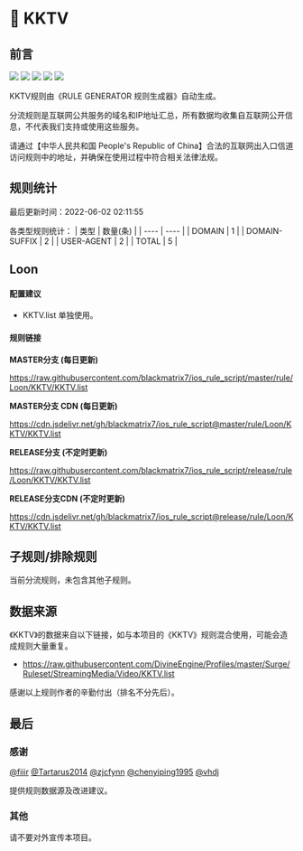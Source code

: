 # 🧸 KKTV

## 前言

![](https://shields.io/badge/-移除重复规则-ff69b4) ![](https://shields.io/badge/-DOMAIN与DOMAIN--SUFFIX合并-green) ![](https://shields.io/badge/-DOMAIN--SUFFIX间合并-critical) ![](https://shields.io/badge/-DOMAIN--SUFFIX与DOMAIN--KEYWORD合并-blue) ![](https://shields.io/badge/-IP--CIDR(6)合并-blueviolet) 

KKTV规则由《RULE GENERATOR 规则生成器》自动生成。

分流规则是互联网公共服务的域名和IP地址汇总，所有数据均收集自互联网公开信息，不代表我们支持或使用这些服务。

请通过【中华人民共和国 People's Republic of China】合法的互联网出入口信道访问规则中的地址，并确保在使用过程中符合相关法律法规。

## 规则统计

最后更新时间：2022-06-02 02:11:55

各类型规则统计：
| 类型 | 数量(条)  | 
| ---- | ----  |
| DOMAIN | 1  | 
| DOMAIN-SUFFIX | 2  | 
| USER-AGENT | 2  | 
| TOTAL | 5  | 


## Loon 

#### 配置建议
- KKTV.list 单独使用。

#### 规则链接
**MASTER分支 (每日更新)**

https://raw.githubusercontent.com/blackmatrix7/ios_rule_script/master/rule/Loon/KKTV/KKTV.list

**MASTER分支 CDN (每日更新)**

https://cdn.jsdelivr.net/gh/blackmatrix7/ios_rule_script@master/rule/Loon/KKTV/KKTV.list

**RELEASE分支 (不定时更新)**

https://raw.githubusercontent.com/blackmatrix7/ios_rule_script/release/rule/Loon/KKTV/KKTV.list

**RELEASE分支CDN (不定时更新)**

https://cdn.jsdelivr.net/gh/blackmatrix7/ios_rule_script@release/rule/Loon/KKTV/KKTV.list

## 子规则/排除规则


当前分流规则，未包含其他子规则。

## 数据来源

《KKTV》的数据来自以下链接，如与本项目的《KKTV》规则混合使用，可能会造成规则大量重复。

- https://raw.githubusercontent.com/DivineEngine/Profiles/master/Surge/Ruleset/StreamingMedia/Video/KKTV.list


感谢以上规则作者的辛勤付出（排名不分先后）。

## 最后

### 感谢

[@fiiir](https://github.com/fiiir) [@Tartarus2014](https://github.com/Tartarus2014) [@zjcfynn](https://github.com/zjcfynn) [@chenyiping1995](https://github.com/chenyiping1995) [@vhdj](https://github.com/vhdj)

提供规则数据源及改进建议。

### 其他

请不要对外宣传本项目。